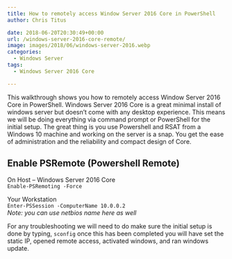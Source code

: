 ```yaml
---
title: How to remotely access Window Server 2016 Core in PowerShell 
author: Chris Titus

date: 2018-06-20T20:30:49+00:00
url: /windows-server-2016-core-remote/
image: images/2018/06/windows-server-2016.webp
categories:
  - Windows Server
tags:
  - Windows Server 2016 Core

---
```

This walkthrough shows you how to remotely access Window Server 2016 Core in PowerShell. Windows Server 2016 Core is a great minimal install of windows server but doesn&#8217;t come with any desktop experience. This means we will be doing everything via command prompt or PowerShell for the initial setup. The great thing is you use Powershell and RSAT from a Windows 10 machine and working on the server is a snap. You get the ease of administration and the reliability and compact design of Core.<!--more-->

## Enable PSRemote (Powershell Remote)

On Host &#8211; Windows Server 2016 Core  
`Enable-PSRemoting -Force`
  
Your Workstation    
`Enter-PSSession -ComputerName 10.0.0.2`    
_Note: you can use netbios name here as well_

For any troubleshooting we will need to do make sure the initial setup is done by typing, `sconfig` once this has been completed you will have set the static IP, opened remote access, activated windows, and ran windows update.

